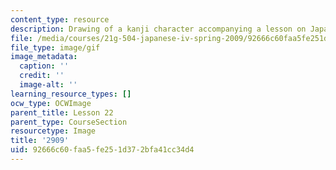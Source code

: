 ```yaml
---
content_type: resource
description: Drawing of a kanji character accompanying a lesson on Japanese.
file: /media/courses/21g-504-japanese-iv-spring-2009/92666c60faa5fe251d372bfa41cc34d4_2909.gif
file_type: image/gif
image_metadata:
  caption: ''
  credit: ''
  image-alt: ''
learning_resource_types: []
ocw_type: OCWImage
parent_title: Lesson 22
parent_type: CourseSection
resourcetype: Image
title: '2909'
uid: 92666c60-faa5-fe25-1d37-2bfa41cc34d4
---
```

